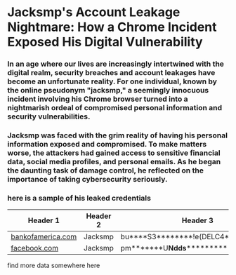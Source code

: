 # Jacksmp's Account Leakage Nightmare: How a Chrome Incident Exposed His Digital Vulnerability

### In an age where our lives are increasingly intertwined with the digital realm, security breaches and account leakages have become an unfortunate reality. For one individual, known by the online pseudonym "jacksmp," a seemingly innocuous incident involving his Chrome browser turned into a nightmarish ordeal of compromised personal information and security vulnerabilities. 

### Jacksmp was faced with the grim reality of having his personal information exposed and compromised. To make matters worse, the attackers had gained access to sensitive financial data, social media profiles, and personal emails. As he began the daunting task of damage control, he reflected on the importance of taking cybersecurity seriously. 

### here is a sample of his leaked credentials 

| Header 1 | Header 2 | Header 3 |
| -------- | -------- | -------- |
| [bankofamerica.com](https://www.bankofamerica.com/) | Jacksmp | bu****S3********!e(DELC4*********** |
| [facebook.com](https://www.facebook.com/) | Jacksmp | pm*******U********N******dds*********** |

find more data somewhere here 
